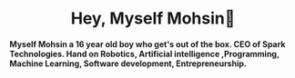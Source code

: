 <h1 align="center">Hey, Myself Mohsin👋</h1> 

<h4>Myself Mohsin a 16 year old boy who get's out of the box. CEO of Spark Technologies. Hand on Robotics, Artificial intelligence ,Programming, Machine Learning, Software development, Entrepreneurship.</h4>



